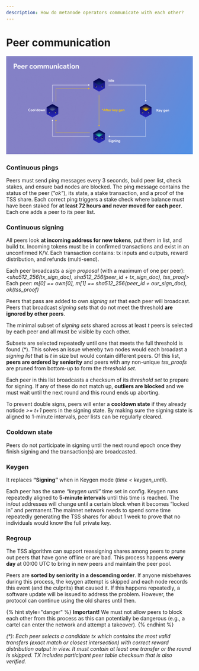 ```yaml
---
description: How do metanode operators communicate with each other?
---
```


# Peer communication

![Process for peer communication in the Swingby Skybridge protocol.](../../.gitbook/assets/peer_communication.png)

### **Continuous pings**

Peers must send ping messages every 3 seconds, build peer list, check stakes, and ensure bad nodes are blocked. The ping message contains the status of the peer \(_"ok"_\), its state, a stake transaction, and a proof of the TSS share. Each correct ping triggers a stake check where balance must have been staked for **at least 72 hours and never moved for each peer**. Each one adds a peer to its peer list.

### **Continuous signing**

All peers look **at incoming address for new tokens**, put them in list, and build tx. Incoming tokens must be in confirmed transactions and exist in an unconfirmed K/V. Each transaction contains: tx inputs and outputs, reward distribution, and refunds \(multi-send\).

  
Each peer broadcasts a _sign proposal_ \(with a maximum of one per peer\):  
_&lt;sha512\_256\(tx\_sign\_doc\), sha512\_256\(peer\_id + tx\_sign\_doc\), tss\_proof&gt;_  
Each peer: _m\[0\] == own\[0\], m\[1\] == sha512\_256\(peer\_id + our\_sign\_doc\), ok\(tss\_proof\)_

Peers that pass are added to own _signing set_ that each peer will broadcast. Peers that broadcast _signing sets_ that do not meet the threshold **are ignored by other peers**.  
  
The minimal subset of _signing sets_ shared across at least _t_ peers is selected by each peer and all must be visible by each other. 

Subsets are selected repeatedly until one that meets the full threshold is found \(\*\). This solves an issue whereby two nodes would each broadast a _signing list_ that is _t_ in size but would contain different peers. Of this list, **peers are ordered by seniority** and peers with any non-unique _tss\_proofs_ are pruned from bottom-up to form the _threshold set_. 

Each peer in this list broadcasts a checksum of its _threshold set_ to prepare for signing. If any of these do not match up, **outliers are blocked** and we must wait until the next round and this round ends up aborting.   
  
To prevent double signs, peers will enter a **cooldown state** if they already noticde _&gt;= t+1_ peers in the signing state. By making sure the signing state is aligned to 1-minute intervals, peer lists can be regularly cleared.

### **Cooldown state**

Peers do not participate in signing until the next round epoch once they finish signing and the transaction\(s\) are broadcasted.

### **Keygen** 

It replaces **“Signing”** when in Keygen mode \(_time &lt; keygen\_until_\).

Each peer has the same _“keygen until”_ time set in config. Keygen runs repeatedly aligned to **5-minute intervals** until this time is reached. The in/out addresses will change until a certain block when it becomes “locked in” and permanent.The mainnet network needs to spend some time repeatedly generating the TSS shares for about 1 week to prove that no individuals would know the full private key.

### **Regroup**

The TSS algorithm can support reassigning shares among peers to prune out peers that have gone offline or are bad. This process happens **every day** at 00:00 UTC to bring in new peers and maintain the peer pool. 

Peers are **sorted by seniority in a descending order**. If anyone misbehaves during this process, the keygen attempt is skipped and each node records this event \(and the culprits\) that caused it. If this happens repeatedly, a software update will be issued to address the problem. However, the protocol can continue using the old shares until then.

{% hint style="danger" %}
**Important!** We must not allow peers to block each other from this process as this can potentially be dangerous \(e.g., a cartel can enter the network and attempt a takeover\).
{% endhint %}

_\(\*\): Each peer selects a candidate tx which contains the most valid transfers \(exact match or closest intersection\) with correct reward distribution output in view. It must contain at least one transfer or the round is skipped. TX includes participant peer table checksum that is also verified._


